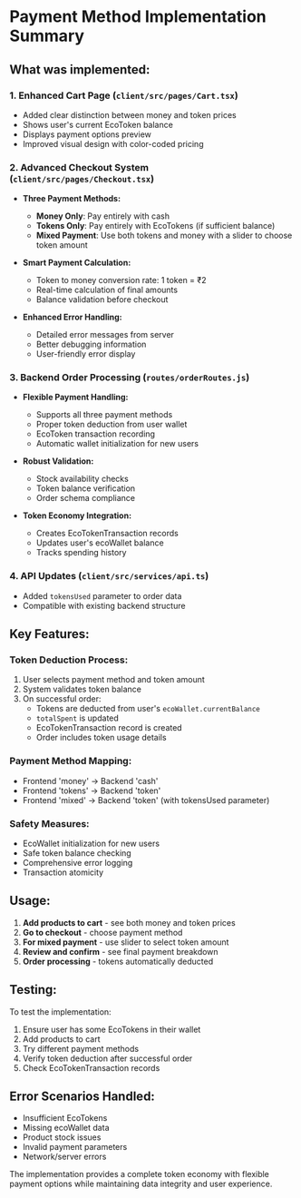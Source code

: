 # Payment Method Implementation Summary

## What was implemented:

### 1. Enhanced Cart Page (`client/src/pages/Cart.tsx`)
- Added clear distinction between money and token prices
- Shows user's current EcoToken balance
- Displays payment options preview
- Improved visual design with color-coded pricing

### 2. Advanced Checkout System (`client/src/pages/Checkout.tsx`)
- **Three Payment Methods:**
  - **Money Only**: Pay entirely with cash
  - **Tokens Only**: Pay entirely with EcoTokens (if sufficient balance)
  - **Mixed Payment**: Use both tokens and money with a slider to choose token amount

- **Smart Payment Calculation:**
  - Token to money conversion rate: 1 token = ₹2
  - Real-time calculation of final amounts
  - Balance validation before checkout

- **Enhanced Error Handling:**
  - Detailed error messages from server
  - Better debugging information
  - User-friendly error display

### 3. Backend Order Processing (`routes/orderRoutes.js`)
- **Flexible Payment Handling:**
  - Supports all three payment methods
  - Proper token deduction from user wallet
  - EcoToken transaction recording
  - Automatic wallet initialization for new users

- **Robust Validation:**
  - Stock availability checks
  - Token balance verification
  - Order schema compliance

- **Token Economy Integration:**
  - Creates EcoTokenTransaction records
  - Updates user's ecoWallet balance
  - Tracks spending history

### 4. API Updates (`client/src/services/api.ts`)
- Added `tokensUsed` parameter to order data
- Compatible with existing backend structure

## Key Features:

### Token Deduction Process:
1. User selects payment method and token amount
2. System validates token balance
3. On successful order:
   - Tokens are deducted from user's `ecoWallet.currentBalance`
   - `totalSpent` is updated
   - EcoTokenTransaction record is created
   - Order includes token usage details

### Payment Method Mapping:
- Frontend 'money' → Backend 'cash'
- Frontend 'tokens' → Backend 'token'  
- Frontend 'mixed' → Backend 'token' (with tokensUsed parameter)

### Safety Measures:
- EcoWallet initialization for new users
- Safe token balance checking
- Comprehensive error logging
- Transaction atomicity

## Usage:

1. **Add products to cart** - see both money and token prices
2. **Go to checkout** - choose payment method
3. **For mixed payment** - use slider to select token amount
4. **Review and confirm** - see final payment breakdown
5. **Order processing** - tokens automatically deducted

## Testing:

To test the implementation:
1. Ensure user has some EcoTokens in their wallet
2. Add products to cart
3. Try different payment methods
4. Verify token deduction after successful order
5. Check EcoTokenTransaction records

## Error Scenarios Handled:

- Insufficient EcoTokens
- Missing ecoWallet data
- Product stock issues
- Invalid payment parameters
- Network/server errors

The implementation provides a complete token economy with flexible payment options while maintaining data integrity and user experience.